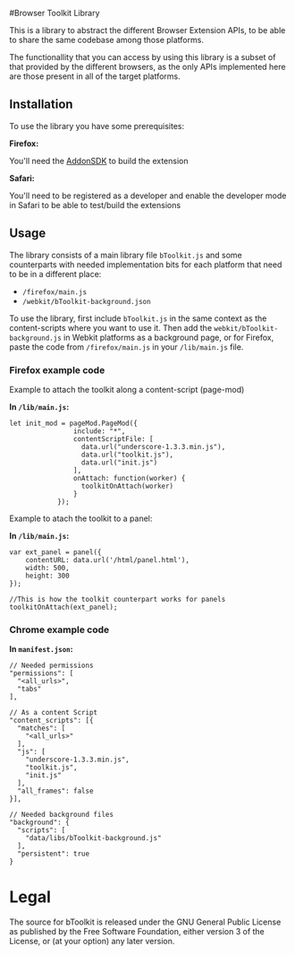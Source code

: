 #Browser Toolkit Library

This is a library to abstract the different Browser Extension APIs, to be able
to share the same codebase among those platforms.

The functionallity that you can access by using this library is a subset of
that provided by the different browsers, as the only APIs implemented here are
those present in all of the target platforms.

## Installation

To use the library you have some prerequisites:

**Firefox:**

  You'll need the [AddonSDK](https://addons.mozilla.org/en-US/developers/docs/sdk/latest/)
  to build the extension

**Safari:**

  You'll need to be registered as a developer and enable the developer mode in
  Safari to be able to test/build the extensions

## Usage

The library consists of a main library file `bToolkit.js` and some counterparts
with needed implementation bits for each platform that need to be in a different
place:

* `/firefox/main.js`
* `/webkit/bToolkit-background.json`

To use the library, first include `bToolkit.js` in the same context as the
content-scripts where you want to use it. Then add the 
`webkit/bToolkit-background.js` in Webkit platforms as a background page, or for
 Firefox, paste the code from `/firefox/main.js` in your `/lib/main.js` file.

### Firefox example code

Example to attach the toolkit along a content-script (page-mod)

**In `/lib/main.js`:**

    let init_mod = pageMod.PageMod({
                    include: "*",
                    contentScriptFile: [
                      data.url("underscore-1.3.3.min.js"),
                      data.url("toolkit.js"),
                      data.url("init.js")
                    ],
                    onAttach: function(worker) {
                      toolkitOnAttach(worker)
                    }
                });

Example to atach the toolkit to a panel:

**In `/lib/main.js`:**

    var ext_panel = panel({
        contentURL: data.url('/html/panel.html'),
        width: 500,
        height: 300
    });

    //This is how the toolkit counterpart works for panels
    toolkitOnAttach(ext_panel);

### Chrome example code

**In `manifest.json`:**

    // Needed permissions
    "permissions": [
      "<all_urls>",
      "tabs"
    ],

    // As a content Script
    "content_scripts": [{
      "matches": [
        "<all_urls>"
      ],
      "js": [
        "underscore-1.3.3.min.js",
        "toolkit.js",
        "init.js"
      ],
      "all_frames": false
    }],

    // Needed background files
    "background": {
      "scripts": [
        "data/libs/bToolkit-background.js"
      ],
      "persistent": true
    }

# Legal

The source for bToolkit is released under the GNU General Public License as
published by the Free Software Foundation, either version 3 of the License, or
(at your option) any later version.